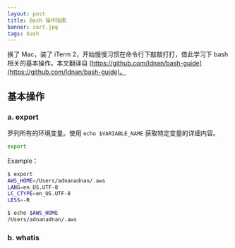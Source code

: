 ```yaml
---
layout: post
title: Bash 操作指南
banner: sort.jpg
tags: bash
---
```


换了 Mac，装了 iTerm 2，开始慢慢习惯在命令行下敲敲打打，借此学习下 bash 相关的基本操作。本文翻译自 [https://github.com/Idnan/bash-guide](https://github.com/Idnan/bash-guide)。

## 基本操作

### a. export

罗列所有的环境变量。使用 `echo $VARIABLE_NAME` 获取特定变量的详细内容。

```bash
export 
```

Example：

```bash
$ export
AWS_HOME=/Users/adnanadnan/.aws
LANG=en_US.UTF-8
LC_CTYPE=en_US.UTF-8
LESS=-R

$ echo $AWS_HOME
/Users/adnanadnan/.aws
```

### b. whatis













